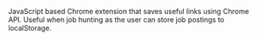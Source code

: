 JavaScript based Chrome extension that saves useful links using Chrome API. Useful when job hunting as the user can store job postings to localStorage.
